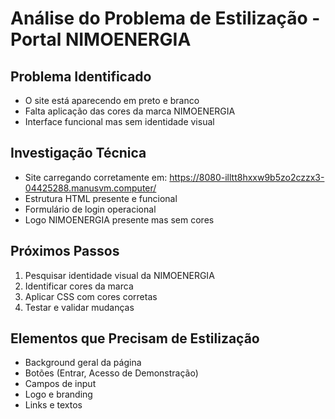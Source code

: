 # Análise do Problema de Estilização - Portal NIMOENERGIA

## Problema Identificado
- O site está aparecendo em preto e branco
- Falta aplicação das cores da marca NIMOENERGIA
- Interface funcional mas sem identidade visual

## Investigação Técnica
- Site carregando corretamente em: https://8080-illtt8hxxw9b5zo2czzx3-04425288.manusvm.computer/
- Estrutura HTML presente e funcional
- Formulário de login operacional
- Logo NIMOENERGIA presente mas sem cores

## Próximos Passos
1. Pesquisar identidade visual da NIMOENERGIA
2. Identificar cores da marca
3. Aplicar CSS com cores corretas
4. Testar e validar mudanças

## Elementos que Precisam de Estilização
- Background geral da página
- Botões (Entrar, Acesso de Demonstração)
- Campos de input
- Logo e branding
- Links e textos

